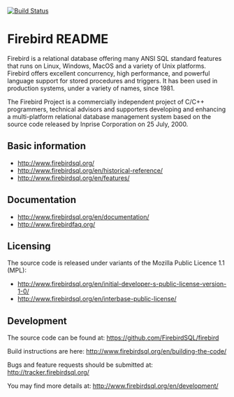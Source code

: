 [![Build Status](https://travis-ci.org/FirebirdSQL/firebird.svg?branch=master)](https://travis-ci.org/FirebirdSQL/firebird)

# Firebird README

Firebird is a relational database offering many ANSI SQL standard features that runs on Linux, Windows, MacOS and a variety of Unix platforms. Firebird offers excellent concurrency, high performance, and powerful language support for stored procedures and triggers. It has been used in production systems, under a variety of names, since 1981.

The Firebird Project is a commercially independent project of C/C++ programmers, technical advisors and supporters developing and enhancing a multi-platform relational database management system based on the source code released by Inprise Corporation on 25 July, 2000.

## Basic information

* http://www.firebirdsql.org/
* http://www.firebirdsql.org/en/historical-reference/
* http://www.firebirdsql.org/en/features/

## Documentation

* http://www.firebirdsql.org/en/documentation/
* http://www.firebirdfaq.org/

## Licensing

The source code is released under variants of the Mozilla Public Licence 1.1 (MPL):

* http://www.firebirdsql.org/en/initial-developer-s-public-license-version-1-0/
* http://www.firebirdsql.org/en/interbase-public-license/

## Development

The source code can be found at:
https://github.com/FirebirdSQL/firebird

Build instructions are here:
http://www.firebirdsql.org/en/building-the-code/

Bugs and feature requests should be submitted at:
http://tracker.firebirdsql.org/

You may find more details at:
http://www.firebirdsql.org/en/development/
